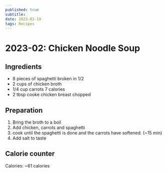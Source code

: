 ```yaml
---
published: true
subtitle: 
date: 2023-02-19
tags: Recipes
---
```


#  2023-02: Chicken Noodle Soup



## Ingredients

- 8 pieces of spaghetti broken in 1/2 
- 2 cups of chicken broth
- 1/4 cup carrots 7 calories
- 2 tbsp cooke chicken breast chopped

## Preparation

1. Bring the broth to a boil
2. Add chicken, carrots and spaghetti
3. cook until the spaghetti is done and the carrots have softened. (~15 min)
4. Add salt to taste

## Calorie counter

Calories: ~61 calories